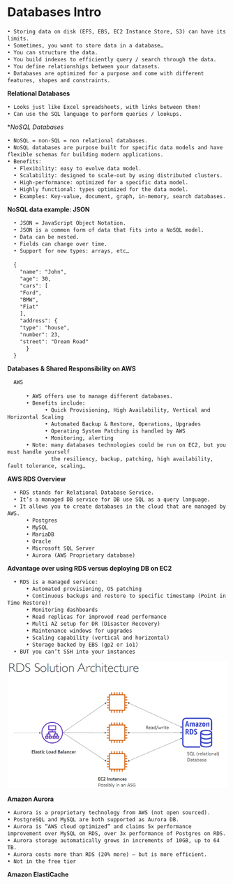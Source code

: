 # Databases Intro

    • Storing data on disk (EFS, EBS, EC2 Instance Store, S3) can have its limits.
    • Sometimes, you want to store data in a database…
    • You can structure the data.
    • You build indexes to efficiently query / search through the data.
    • You define relationships between your datasets.
    • Databases are optimized for a purpose and come with different features, shapes and constraints.
 
 **Relational Databases**
  
    • Looks just like Excel spreadsheets, with links between them!
    • Can use the SQL language to perform queries / lookups.
    
 **NoSQL Databases*
 
    • NoSQL = non-SQL = non relational databases.
    • NoSQL databases are purpose built for specific data models and have flexible schemas for building modern applications.
    • Benefits:
      • Flexibility: easy to evolve data model.
      • Scalability: designed to scale-out by using distributed clusters.
      • High-performance: optimized for a specific data model.
      • Highly functional: types optimized for the data model.
      • Examples: Key-value, document, graph, in-memory, search databases.
      
 **NoSQL data example: JSON**
 
      • JSON = JavaScript Object Notation.
      • JSON is a common form of data that fits into a NoSQL model.
      • Data can be nested.
      • Fields can change over time.
      • Support for new types: arrays, etc…
      
      {
        "name": "John",
        "age": 30,
        "cars": [
        "Ford",
        "BMW",
        "Fiat"
        ],
        "address": {
        "type": "house",
        "number": 23,
        "street": "Dream Road"
          }
      }
      
  **Databases & Shared Responsibility on AWS**
  
      AWS
      
          • AWS offers use to manage different databases.
          • Benefits include:
                • Quick Provisioning, High Availability, Vertical and Horizontal Scaling
                • Automated Backup & Restore, Operations, Upgrades
                • Operating System Patching is handled by AWS
                • Monitoring, alerting
          • Note: many databases technologies could be run on EC2, but you must handle yourself 
                  the resiliency, backup, patching, high availability, fault tolerance, scaling…
   
  **AWS RDS Overview**
  
      • RDS stands for Relational Database Service.
      • It’s a managed DB service for DB use SQL as a query language.
      • It allows you to create databases in the cloud that are managed by AWS.
          • Postgres
          • MySQL
          • MariaDB
          • Oracle
          • Microsoft SQL Server
          • Aurora (AWS Proprietary database)
          
   **Advantage over using RDS versus deploying DB on EC2**
   
      • RDS is a managed service:
          • Automated provisioning, OS patching
          • Continuous backups and restore to specific timestamp (Point in Time Restore)!
          • Monitoring dashboards
          • Read replicas for improved read performance
          • Multi AZ setup for DR (Disaster Recovery)
          • Maintenance windows for upgrades
          • Scaling capability (vertical and horizontal)
          • Storage backed by EBS (gp2 or io1)
      • BUT you can’t SSH into your instances
      
      
 ![RDS Architecture](https://github.com/mnadarsh/AWS/blob/master/RDS_Architecture.PNG "RDS Architecure")
  
   **Amazon Aurora**
    
    • Aurora is a proprietary technology from AWS (not open sourced).
    • PostgreSQL and MySQL are both supported as Aurora DB.
    • Aurora is “AWS cloud optimized” and claims 5x performance improvement over MySQL on RDS, over 3x performance of Postgres on RDS.
    • Aurora storage automatically grows in increments of 10GB, up to 64 TB.
    • Aurora costs more than RDS (20% more) – but is more efficient.
    • Not in the free tier
          
   **Amazon ElastiCache**
   
    

